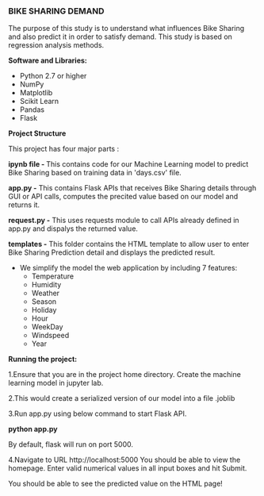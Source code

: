 ### BIKE SHARING DEMAND

The purpose of this study is to understand what influences Bike Sharing  and also predict it in order to satisfy demand. This study is based on regression analysis methods.

<b>Software and Libraries:</b>

- Python 2.7 or higher
- NumPy
- Matplotlib
- Scikit Learn
- Pandas
- Flask


<b>Project Structure</b>

This project has four major parts :

<b>ipynb file  - </b>This contains code for our Machine Learning model to predict Bike Sharing based on training data in 'days.csv' file.

<b>app.py -</b> This contains Flask APIs that receives Bike Sharing details through GUI or API calls, computes the precited value based on our model and returns it.

<b>request.py -</b> This uses requests module to call APIs already defined in app.py and dispalys the returned value.

<b>templates -</b> This folder contains the HTML template to allow user to enter Bike Sharing Prediction  detail and displays the predicted result.

- We simplify the model the web application by including 7 features:
  - Temperature
  - Humidity
  - Weather
  - Season
  - Holiday
  - Hour
  - WeekDay
  - Windspeed
  - Year
 
<b>Running the project:</b>

1.Ensure that you are in the project home directory. Create the machine learning model in jupyter lab.

2.This would create a serialized version of our model into a file .joblib

3.Run app.py using below command to start Flask API.
    
 <b>python app.py</b>

By default, flask will run on port 5000.

4.Navigate to URL http://localhost:5000
You should be able to view the homepage.
Enter valid numerical values in all  input boxes and hit Submit.

You should be able to see the predicted value on the HTML page!


